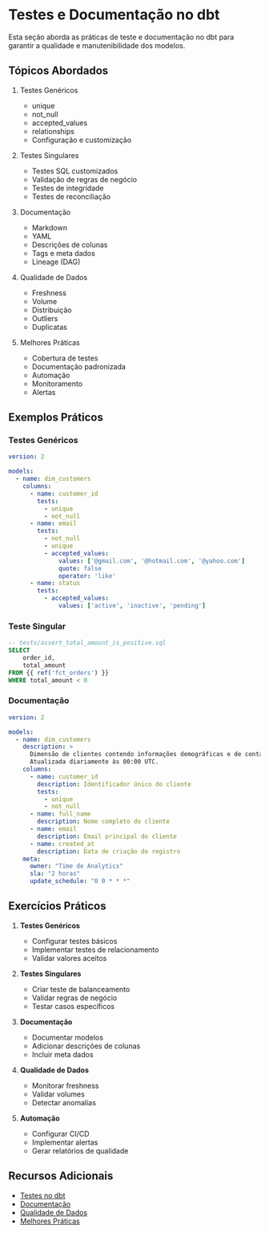 # Testes e Documentação no dbt

Esta seção aborda as práticas de teste e documentação no dbt para garantir a qualidade e manutenibilidade dos modelos.

## Tópicos Abordados

1. Testes Genéricos
   - unique
   - not_null
   - accepted_values
   - relationships
   - Configuração e customização

2. Testes Singulares
   - Testes SQL customizados
   - Validação de regras de negócio
   - Testes de integridade
   - Testes de reconciliação

3. Documentação
   - Markdown
   - YAML
   - Descrições de colunas
   - Tags e meta dados
   - Lineage (DAG)

4. Qualidade de Dados
   - Freshness
   - Volume
   - Distribuição
   - Outliers
   - Duplicatas

5. Melhores Práticas
   - Cobertura de testes
   - Documentação padronizada
   - Automação
   - Monitoramento
   - Alertas

## Exemplos Práticos

### Testes Genéricos
```yaml
version: 2

models:
  - name: dim_customers
    columns:
      - name: customer_id
        tests:
          - unique
          - not_null
      - name: email
        tests:
          - not_null
          - unique
          - accepted_values:
              values: ['@gmail.com', '@hotmail.com', '@yahoo.com']
              quote: false
              operator: 'like'
      - name: status
        tests:
          - accepted_values:
              values: ['active', 'inactive', 'pending']
```

### Teste Singular
```sql
-- tests/assert_total_amount_is_positive.sql
SELECT 
    order_id,
    total_amount
FROM {{ ref('fct_orders') }}
WHERE total_amount < 0
```

### Documentação
```yaml
version: 2

models:
  - name: dim_customers
    description: >
      Dimensão de clientes contendo informações demográficas e de contato.
      Atualizada diariamente às 00:00 UTC.
    columns:
      - name: customer_id
        description: Identificador único do cliente
        tests:
          - unique
          - not_null
      - name: full_name
        description: Nome completo do cliente
      - name: email
        description: Email principal do cliente
      - name: created_at
        description: Data de criação do registro
    meta:
      owner: "Time de Analytics"
      sla: "2 horas"
      update_schedule: "0 0 * * *"
```

## Exercícios Práticos

1. **Testes Genéricos**
   - Configurar testes básicos
   - Implementar testes de relacionamento
   - Validar valores aceitos

2. **Testes Singulares**
   - Criar teste de balanceamento
   - Validar regras de negócio
   - Testar casos específicos

3. **Documentação**
   - Documentar modelos
   - Adicionar descrições de colunas
   - Incluir meta dados

4. **Qualidade de Dados**
   - Monitorar freshness
   - Validar volumes
   - Detectar anomalias

5. **Automação**
   - Configurar CI/CD
   - Implementar alertas
   - Gerar relatórios de qualidade

## Recursos Adicionais

- [Testes no dbt](https://docs.getdbt.com/docs/build/tests)
- [Documentação](https://docs.getdbt.com/docs/collaborate/documentation)
- [Qualidade de Dados](https://docs.getdbt.com/blog/data-quality-in-dbt)
- [Melhores Práticas](https://docs.getdbt.com/best-practices) 